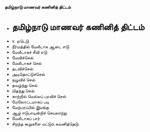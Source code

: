**தமிழ்நாடு மாணவர் கணினித் திட்டம்**
- # தமிழ்நாடு மாணவர் கணினித் திட்டம்
- v. ஏடெடு
- நீர்மத்தில் மேலீடாக ஆடை எடு
- மேலீடாகச் சீவி எடு
- மேவிச்செல்
- மேலீடாகச் செல்
- தடவிச்செல்
- அடிதொட்டுச்செல்
- நழுவிச் செல்
- தவழ்ந்து செல்
- மிதந்து செல்
- காற்றில் மெல்லப் பரவிச் செல்
- மேலோட்டமாகப் படி
- மேற்பரப்பில் இயங்கு
- ஆழ் ஈடுபாடின்றிச் செயலாற்று
- மேலீடாகப் பார்
- சிறந்த கூறுகளை மட்டும் கவனித்தெடு.

